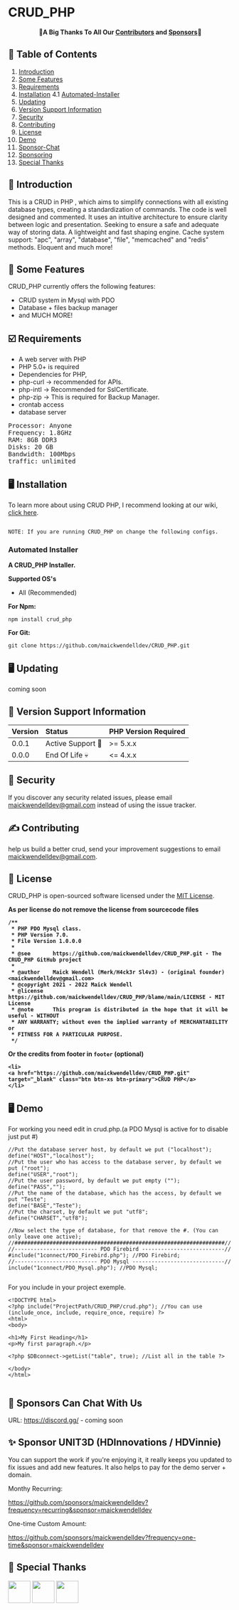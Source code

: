 # CRUD_PHP


<p align="center">
    🎉<b>A Big Thanks To All Our <a href="https://github.com/HDInnovations/UNIT3D-Community-Edition/graphs/contributors">Contributors</a> and <a href="https://github.com/sponsors/HDVinnie">Sponsors</a></b>🎉
</p>

## 📝 Table of Contents

1. [Introduction](#introduction)
2. [Some Features](#features)
3. [Requirements](#requirements)
4. [Installation](#installation)
4.1 [Automated-Installer](#auto-install)
5. [Updating](#updating)
6. [Version Support Information](#versions)
7. [Security](#security)
8. [Contributing](#contributing)
9. [License](#license)
10. [Demo](#demo)
11. [Sponsor-Chat](#chat)
12. [Sponsoring](#sponsor)
13. [Special Thanks](#thanks)


## <a name="introduction"></a> 🧐 Introduction

This is a CRUD in PHP , which aims to simplify connections with all existing database types, creating a standardization of commands. The code is well designed and commented. It uses an intuitive architecture to ensure clarity between logic and presentation. Seeking to ensure a safe and adequate way of storing data. A lightweight and fast shaping engine. Cache system support: "apc", "array", "database", "file", "memcached" and "redis" methods. Eloquent and much more!

## <a name="features"></a> 💎 Some Features

CRUD_PHP currently offers the following features:
  - CRUD system in Mysql with PDO
  - Database + files backup manager
  - and MUCH MORE!

## <a name="requirements"></a> ☑️ Requirements

- A web server with PHP
- PHP 5.0+ is required
- Dependencies for PHP,
- php-curl -> recommended for APIs.
- php-intl -> Recommended for SslCertificate.
- php-zip -> This is required for Backup Manager.
- crontab access
- database server

<pre>
Processor: Anyone 
Frequency: 1.8GHz
RAM: 8GB DDR3
Disks: 20 GB
Bandwidth: 100Mbps
traffic: unlimited
</pre>

## <a name="installation"></a> 🖥️ Installation
To learn more about using CRUD PHP, I recommend looking at our wiki, <a href="https://github.com/maickwendelldev/CRUD_PHP/wiki" target="_blank">click here</a>. 
```

NOTE: If you are running CRUD_PHP on change the following configs.

```

### <a name="auto-install"></a> Automated Installer
**A CRUD_PHP Installer.**

**Supported OS's**
- All (Recommended)

**For Npm:**
```
npm install crud_php 
```

**For Git:**
```
git clone https://github.com/maickwendelldev/CRUD_PHP.git
```

## <a name="updating"></a> 🖥️ Updating
coming soon

## <a name="versions"></a> 🚨 Version Support Information
 Version     | Status                   | PHP Version Required
:------------|:-------------------------|:------------
 0.0.1       |  Active Support :rocket: | >= 5.x.x
 0.0.0       |  End Of Life :skull:     | <= 4.x.x

## <a name="security"></a> 🔐 Security

If you discover any security related issues, please email maickwendelldev@gmail.com instead of using the issue tracker.

## <a name="contributing"></a> ✍️ Contributing

help us build a better crud, send your improvement suggestions to email maickwendelldev@gmail.com.

## <a name="license"></a> 📝 License

CRUD_PHP is open-sourced software licensed under the [MIT License](https://github.com/maickwendelldev/CRUD_PHP/blob/main/LICENSE).

<b> As per license do not remove the license from sourcecode files
```
/**
 * PHP PDO Mysql class.
 * PHP Version 7.0.
 * File Version 1.0.0.0
 *
 * @see       https://github.com/maickwendelldev/CRUD_PHP.git - The CRUD_PHP GitHub project
 *
 * @author    Maick Wendell (Merk/H4ck3r Sl4v3) - (original founder) <maickwendelldev@gmail.com>
 * @copyright 2021 - 2022 Maick Wendell
 * @license   https://github.com/maickwendelldev/CRUD_PHP/blame/main/LICENSE - MIT License
 * @note      This program is distributed in the hope that it will be useful - WITHOUT
 * ANY WARRANTY; without even the implied warranty of MERCHANTABILITY or
 * FITNESS FOR A PARTICULAR PURPOSE.
 */
```

 Or the credits from footer in `footer` (optional)
```
<li>
<a href="https://github.com/maickwendelldev/CRUD_PHP.git" target="_blank" class="btn btn-xs btn-primary">CRUD PHP</a>
</li>
```
</b>

## <a name="demo"></a>  🖥️ Demo
For working you need edit in crud.php.(a PDO Mysql is active for to disable just put #)
```
//Put the database server host, by default we put ("localhost");
define("HOST","localhost");
//Put the user who has access to the database server, by default we put ("root");
define("USER","root");
//Put the user password, by default we put empty (""); 
define("PASS","");
//Put the name of the database, which has the access, by default we put "Teste";
define("BASE","Teste");
//Put the charset, by default we put "utf8";
define("CHARSET","utf8");

//Now select the type of database, for that remove the #. (You can only leave one active);
//##################################################################//
//-------------------------- PDO Firebird --------------------------//
#include("1connect/PDO_Firebird.php"); //PDO Firebird;
//-------------------------- PDO Mysql -----------------------------//
include("1connect/PDO_Mysql.php"); //PDO Mysql;
        
```    
For you include in your project exemple.    
```
<!DOCTYPE html>
<?php include("ProjectPath/CRUD_PHP/crud.php"); //You can use (include_once, include, require_once, require) ?>
<html>
<body>

<h1>My First Heading</h1>
<p>My first paragraph.</p>
    
<?php $DBconnect->getList("table", true); //List all in the table ?>
    
</body>
</html>
    
```

## <a name="chat"></a>  💬 Sponsors Can Chat With Us

URL: https://discord.gg/ - coming soon 

## <a name="sponsor"></a> ✨ Sponsor UNIT3D (HDInnovations / HDVinnie)

You can support the work if you're enjoying it, it really keeps you updated to fix issues and add new features. It also helps to pay for the demo server + domain.

Monthy Recurring:

https://github.com/sponsors/maickwendelldev?frequency=recurring&sponsor=maickwendelldev

One-time Custom Amount:

https://github.com/sponsors/maickwendelldev?frequency=one-time&sponsor=maickwendelldev


## <a name="thanks"></a> 🎉 Special Thanks

<a href="https://github.com"><img src="https://i.imgur.com/NVWhzrU.png" height="50px;"></a>
<a href="https://www.npmjs.com"><img src="https://upload.wikimedia.org/wikipedia/commons/thumb/d/db/Npm-logo.svg/1200px-Npm-logo.svg.png" height="50px;"></a>
<a href="https://packagist.org"><img src="https://packagist.org/img/logo-small.png" height="50px;"></a>
